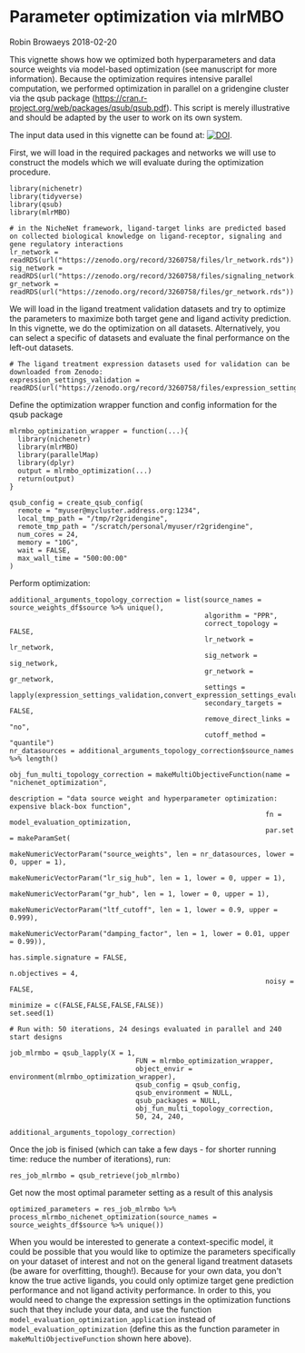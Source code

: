 Parameter optimization via mlrMBO
================
Robin Browaeys
2018-02-20

<!-- github markdown built using 
rmarkdown::render("vignettes/parameter_optimization.Rmd", output_format = "github_document") # please, don't run this!!
-->

This vignette shows how we optimized both hyperparameters and data source weights via model-based optimization (see manuscript for more information). Because the optimization requires intensive parallel computation, we performed optimization in parallel on a gridengine cluster via the qsub package (https://cran.r-project.org/web/packages/qsub/qsub.pdf). This script is merely illustrative and should be adapted by the user to work on its own system.

The input data used in this vignette can be found at: [![DOI](https://zenodo.org/badge/DOI/10.5281/zenodo.3260758.svg)](https://doi.org/10.5281/zenodo.3260758). 

First, we will load in the required packages and networks we will use to construct the models which we will evaluate during the optimization procedure.
```{r}
library(nichenetr)
library(tidyverse)
library(qsub)
library(mlrMBO)

# in the NicheNet framework, ligand-target links are predicted based on collected biological knowledge on ligand-receptor, signaling and gene regulatory interactions
lr_network = readRDS(url("https://zenodo.org/record/3260758/files/lr_network.rds"))
sig_network = readRDS(url("https://zenodo.org/record/3260758/files/signaling_network.rds"))
gr_network = readRDS(url("https://zenodo.org/record/3260758/files/gr_network.rds"))
```

We will load in the ligand treatment validation datasets and try to optimize the parameters to maximize both target gene and ligand activity prediction. In this vignette, we do the optimization on all datasets. Alternatively, you can select a specific of datasets and evaluate the final performance on the left-out datasets.

```{r}
# The ligand treatment expression datasets used for validation can be downloaded from Zenodo:
expression_settings_validation = readRDS(url("https://zenodo.org/record/3260758/files/expression_settings.rds"))
```

Define the optimization wrapper function and config information for the qsub package
```{r}
mlrmbo_optimization_wrapper = function(...){
  library(nichenetr)
  library(mlrMBO)
  library(parallelMap)
  library(dplyr)
  output = mlrmbo_optimization(...)
  return(output)
}

qsub_config = create_qsub_config(
  remote = "myuser@mycluster.address.org:1234",
  local_tmp_path = "/tmp/r2gridengine",
  remote_tmp_path = "/scratch/personal/myuser/r2gridengine",
  num_cores = 24,
  memory = "10G",
  wait = FALSE, 
  max_wall_time = "500:00:00"
)
```

Perform optimization:

```{r}
additional_arguments_topology_correction = list(source_names = source_weights_df$source %>% unique(), 
                                                algorithm = "PPR", 
                                                correct_topology = FALSE,
                                                lr_network = lr_network, 
                                                sig_network = sig_network, 
                                                gr_network = gr_network, 
                                                settings = lapply(expression_settings_validation,convert_expression_settings_evaluation), 
                                                secondary_targets = FALSE, 
                                                remove_direct_links = "no", 
                                                cutoff_method = "quantile")
nr_datasources = additional_arguments_topology_correction$source_names %>% length()

obj_fun_multi_topology_correction = makeMultiObjectiveFunction(name = "nichenet_optimization",
                                                               description = "data source weight and hyperparameter optimization: expensive black-box function", 
                                                               fn = model_evaluation_optimization, 
                                                               par.set = makeParamSet(
                                                                 makeNumericVectorParam("source_weights", len = nr_datasources, lower = 0, upper = 1), 
                                                                 makeNumericVectorParam("lr_sig_hub", len = 1, lower = 0, upper = 1),  
                                                                 makeNumericVectorParam("gr_hub", len = 1, lower = 0, upper = 1),  
                                                                 makeNumericVectorParam("ltf_cutoff", len = 1, lower = 0.9, upper = 0.999),  
                                                                 makeNumericVectorParam("damping_factor", len = 1, lower = 0.01, upper = 0.99)), 
                                                               has.simple.signature = FALSE,
                                                               n.objectives = 4, 
                                                               noisy = FALSE,
                                                               minimize = c(FALSE,FALSE,FALSE,FALSE))
set.seed(1)

# Run with: 50 iterations, 24 desings evaluated in parallel and 240 start designs

job_mlrmbo = qsub_lapply(X = 1,
                               FUN = mlrmbo_optimization_wrapper,
                               object_envir = environment(mlrmbo_optimization_wrapper),
                               qsub_config = qsub_config,
                               qsub_environment = NULL, 
                               qsub_packages = NULL,
                               obj_fun_multi_topology_correction, 
                               50, 24, 240, 
                               additional_arguments_topology_correction)
```
Once the job is finised (which can take a few days - for shorter running time: reduce the number of iterations), run:

```{r}
res_job_mlrmbo = qsub_retrieve(job_mlrmbo)
```

Get now the most optimal parameter setting as a result of this analysis

```{r}
optimized_parameters = res_job_mlrmbo %>% process_mlrmbo_nichenet_optimization(source_names = source_weights_df$source %>% unique())
```

When you would be interested to generate a context-specific model, it could be possible that you would like to optimize the parameters specifically on your dataset of interest and not on the general ligand treatment datasets (be aware for overfitting, though!). Because for your own data, you don't know the true active ligands, you could only optimize target gene prediction performance and not ligand activity performance. In order to this, you would need to change the expression settings in the optimization functions such that they include your data, and use the function `model_evaluation_optimization_application` instead of `model_evaluation_optimization` (define this as the function parameter in `makeMultiObjectiveFunction` shown here above).
